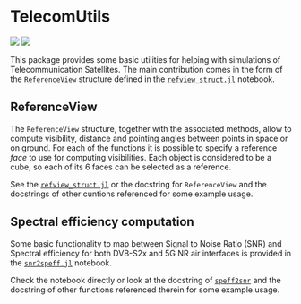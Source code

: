 # TelecomUtils
[![](https://img.shields.io/badge/docs-stable-blue.svg)](https://USER_NAME.github.io/PACKAGE_NAME.jl/stable)
[![](https://img.shields.io/badge/docs-dev-blue.svg)](https://USER_NAME.github.io/PACKAGE_NAME.jl/dev)

This package provides some basic utilities for helping with simulations of Telecommunication Satellites. The main contribution comes in the form of the `ReferenceView` structure defined in the [`refview_struct.jl`](notebooks/refview_struct.jl) notebook.

## ReferenceView 
The `ReferenceView` structure, together with the associated methods, allow to compute visibility, distance and pointing angles between points in space or on ground. For each of the functions it is possible to specify a reference _face_ to use for computing visibilities. Each object is considered to be a cube, so each of its 6 faces can be selected as a reference.

See the [`refview_struct.jl`](notebooks/refview_struct.jl) or the docstring for `ReferenceView` and the docstrings of other cuntions referenced for some example usage.

## Spectral efficiency computation
Some basic functionality to map between Signal to Noise Ratio (SNR) and Spectral efficiency for both DVB-S2x and 5G NR air interfaces is provided in the [`snr2speff.jl`](notebooks/snr2speff.jl) notebook.

Check the notebook directly or look at the docstring of [`speff2snr`](@ref) and the docstring of other functions referenced therein for some example usage.
